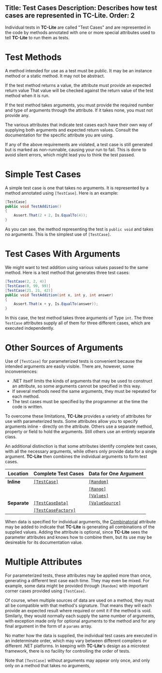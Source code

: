 Title: Test Cases
Description: Describes how test cases are represented in TC-Lite.
Order: 2
---

Individual tests in **TC-Lite** are called "Test Cases" and are represented in the code
by methods annotated with one or more special attributes used to tell **TC-Lite** to
run them as tests.

# Test Methods

A method intended for use as a test must be public. It may be an instance method or a
static method. It may not be abstract.

If the test method returns a value, the attribute must provide an expected return value
That value will be checked against the return value of the test method when it is run.

If the test method takes arguments, you must provide the required number and type of
arguments through the attribute. If it takes none, you must not provide any.

The various attributes that indicate test cases each have their own way of supplying
both arguments and expected return values. Consult the documentation for the specific 
attribute you are using.

If any of the above requirements are violated, a test case is still generated but
is marked as non-runnable, causing your run to fail. This is done to avoid silent
errors, which might lead you to think the test passed.

<!-- TODO: Add info about async tests -->

# Simple Test Cases

A simple test case is one that takes no arguments. It is represented by a method annotated
using `[TestCase]`. Here is an example:

```c#
[TestCase]
public void TestAddition()
{
    Assert.That(2 + 2, Is.EqualTo(4));
}
```

As you can see, the method representing the test is `public void` and takes no arguments.
This is the simplest use of `[TestCase]`.

# Test Cases With Arguments

We might want to test addition using various values passed to the same method. Here is a test method that generates three test cases:

```c#
[TestCase(2, 2, 4)]
[TestCase(0, 99, 99)]
[TestCase(21, 21, 42)]
public void TestAddition(int x, int y, int answer)
{
    Assert.That(x + y, Is.EqualTo(answer));
}
```

In this case, the test method takes three arguments of Type `int`. The three `TestCase` attributes
supply all of them for three different cases, which are executed independently.

# Other Sources of Arguments

Use of `[TestCase]` for parameterized tests is convenient because the intended arguments
are easily visible. There are, however, some inconveniences:

* .NET itself limits the kinds of arguments that may be used to construct an attribute, so some arguments cannot be specified in this way.
* If several methods need the same arguments, they must be repeated for each method.
* The test cases must be specified by the programmer at the time the code is written.

To overcome these limitations, **TC-Lite** provides a variety of attributes for use with
parameterized tests. Some attributes allow you to specify arguments inline - directly on the
attribute. Others use a separate method, property or field to hold the arguments. Still others
use an entirely separate class.

An additional distinction is that some attributes identify complete test cases, with all the
necessary arguments, while others only provide data for a single argument. **TC-Lite** then
combines the individual arguments to form test cases.

|     Location     |   Complete Test Cases    | Data for One Argument |
|------------------|--------------------------|-----------------------|
| **Inline**       | [`[TestCase]`][1]        | [`[Random]`][4]       |
|                  |                          | [`[Range]`][5]        |
|                  |                          | [`[Values]`][6]       |
| **Separate**     | [`[TestCaseData]`][2]    | [`[ValueSource]`][7]  |
|                  | [`[TestCaseFactory]`][3] |                       |

When data is specified for individual arguments, the [Combinatorial][8] attribute may be added to
indicate that **TC-Lite** is generating all combinations of the supplied values. Adding the
attribute is optional, since **TC-Lite** sees the parameter attributes and knows how to combine
them, but its use may be desireable for its documentation value.

# Multiple Attributes

For parameterized tests, these attributes may be applied more than once, generating a
different test case each time. They may even be mixed. For example, some data might
be provided through `[Random]` with important corner cases provided using `[TestCase]`.

Of course, when multiple sources of data are used on a method, they must all be compatible
with that method's signature. That means they will each provide an expected result where
required or omit it if the method is void. Similarly, they would normally each supply
the same number of arguments, with exception made only for optional arguments to the method
and for any final argument in the form of a `params` array.

No matter how the data is supplied, the individual test cases are executed in an
indeterminate order, which may vary between different compilers or different .NET platforms.
In keeping with **TC-Lite**'s design as a microtest framework, there is no facility for 
controlling the order of tests.

Note that `[TestCase]` without arguments may appear only once, and only only on a method
that takes no arguments,

[1]: /tc-lite/docs/Features/Attributes/testcase-attribute.html
[2]: /tc-lite/docs/Features/Attributes/testcasedata-attribute.html
[3]: /tc-lite/docs/Features/Attributes/testcasefactory-attribute.html
[4]: /tc-lite/docs/Features/Attributes/random-attribute.html
[5]: /tc-lite/docs/Features/Attributes/range-attribute.html
[6]: /tc-lite/docs/Features/Attributes/values-attribute.html
[7]: /tc-lite/docs/Features/Attributes/valuesource-attribute.html
[8]: /tc-lite/docs/Features/Attributes/combinatorial-attribute.html
